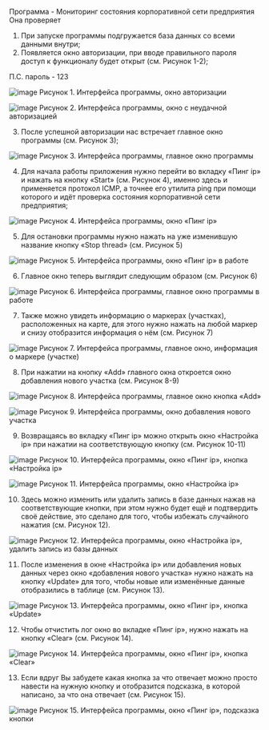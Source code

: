Программа - Мониторинг состояния корпоративной сети предприятия
Она проверяет 
1.	При запуске программы подгружается база данных со всеми данными внутри;
2.	Появляется окно авторизации, при вводе правильного пароля доступ к функционалу будет открыт (см. Рисунок 1-2);

П.С. пароль - 123

![image](https://github.com/OverNiko/Monitoring-git/assets/87976789/a02de382-c655-4275-a757-85d2fd4f9373)
Рисунок 1. Интерфейса программы, окно авторизации

![image](https://github.com/OverNiko/Monitoring-git/assets/87976789/565dd146-983f-44f3-b569-6d561157b21a)
Рисунок 2. Интерфейса программы, окно с неудачной авторизацией

3.	После успешной авторизации нас встречает главное окно программы (см. Рисунок 3);
 
![image](https://github.com/OverNiko/Monitoring-git/assets/87976789/1bf1275e-3b43-498f-9868-5a774abb738a)
Рисунок 3. Интерфейса программы, главное окно программы

4.	Для начала работы приложения нужно перейти во вкладку «Пинг ip» и нажать на кнопку «Start» (см. Рисунок 4), именно здесь и применяется протокол ICMP, а точнее его утилита ping при помощи которого и идёт проверка состояния корпоративной сети предприятия;
 
![image](https://github.com/OverNiko/Monitoring-git/assets/87976789/5cb60dd6-0116-47fd-beea-25d6c354570d)
Рисунок 4. Интерфейса программы, окно «Пинг ip»

5.	 Для остановки программы нужно нажать на уже изменившую название кнопку «Stop thread» (см. Рисунок 5)
 
![image](https://github.com/OverNiko/Monitoring-git/assets/87976789/f2c05601-e5af-4812-95b4-66059732c894)
Рисунок 5. Интерфейса программы, окно «Пинг ip» в работе

6.	Главное окно теперь выглядит следующим образом (см. Рисунок 6)
 
![image](https://github.com/OverNiko/Monitoring-git/assets/87976789/df5b4f4b-e3a4-409c-9e60-8f2b3ccc05cb)
Рисунок 6. Интерфейса программы, главное окно программы в работе

7.	Также можно увидеть информацию о маркерах (участках), расположенных на карте, для этого нужно нажать на любой маркер и снизу отобразится информация о нём (см. Рисунок 7)
 
![image](https://github.com/OverNiko/Monitoring-git/assets/87976789/a0c810eb-85b5-4e8c-91ea-a26492165e3b)
Рисунок 7. Интерфейса программы, главное окно, информация о маркере (участке)

8.	При нажатии на кнопку «Add» главного окна откроется окно добавления нового участка (см. Рисунок 8-9)

 ![image](https://github.com/OverNiko/Monitoring-git/assets/87976789/96c97aa3-1e35-4e2d-bdb8-83fc9bf993c2)
Рисунок 8. Интерфейса программы, главное окно кнопка «Add»

![image](https://github.com/OverNiko/Monitoring-git/assets/87976789/64ad882d-d462-41e7-ab88-5e6a3ebc83d0)
Рисунок 9. Интерфейса программы, окно добавления нового участка
 
9.	Возвращаясь во вкладку «Пинг ip» можно открыть окно «Настройка ip» при нажатии на соответствующую кнопку (см. Рисунок 10-11)

![image](https://github.com/OverNiko/Monitoring-git/assets/87976789/42e27f00-8f57-433e-ac7f-a7b783fd6562)
Рисунок 10. Интерфейса программы, окно «Пинг ip», кнопка «Настройка ip»

![image](https://github.com/OverNiko/Monitoring-git/assets/87976789/89d84f56-37bf-40a7-936b-6a0fd1b0f05e)
Рисунок 11. Интерфейса программы, окно «Настройка ip»

10.	Здесь можно изменить или удалить запись в базе данных нажав на соответствующие кнопки, при этом нужно будет ещё и подтвердить своё действие, это сделано для того, чтобы избежать случайного нажатия (см. Рисунок 12).
 
![image](https://github.com/OverNiko/Monitoring-git/assets/87976789/45b04e5c-780d-4a4e-b457-fbf4cefc06fd)
Рисунок 12. Интерфейса программы, окно «Настройка ip», удалить запись из базы данных

11.	После изменения в окне «Настройка ip» или добавления новых данных через окно «добавления нового участка» нужно нажать на кнопку «Update» для того, чтобы новые или изменённые данные отобразились в таблице (см. Рисунок 13).
 
![image](https://github.com/OverNiko/Monitoring-git/assets/87976789/029bab28-44fe-4e15-84fb-446fea259157)
Рисунок 13. Интерфейса программы, окно «Пинг ip», кнопка «Update»

12.	Чтобы отчистить лог окно во вкладке «Пинг ip», нужно нажать на кнопку «Clear» (см. Рисунок 14).

![image](https://github.com/OverNiko/Monitoring-git/assets/87976789/727f42f6-a8dd-45ee-82a2-8fba8ecc113e)
Рисунок 14. Интерфейса программы, окно «Пинг ip», кнопка «Clear»

13.	Если вдруг Вы забудете какая кнопка за что отвечает можно просто навести на нужную кнопку и отобразится подсказка, в которой написано, за что она отвечает (см. Рисунок 15).
 
![image](https://github.com/OverNiko/Monitoring-git/assets/87976789/a1dc2a72-9acc-4b52-b6d9-383b33130b61)
Рисунок 15. Интерфейса программы, окно «Пинг ip», подсказка кнопки
